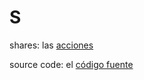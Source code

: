 # S

shares: las [acciones](https://es.wikipedia.org/wiki/Acci%C3%B3n_(finanzas))

source code: el [código fuente](https://es.wikipedia.org/wiki/C%C3%B3digo_fuente)
